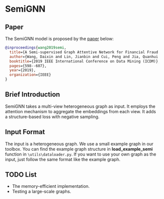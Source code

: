 
# SemiGNN

## Paper
The SemiGNN model is proposed by the [paper](https://ieeexplore.ieee.org/abstract/document/8970829) below:
```bibtex
@inproceedings{wang2019semi,
  title={A Semi-supervised Graph Attentive Network for Financial Fraud Detection},
  author={Wang, Daixin and Lin, Jianbin and Cui, Peng and Jia, Quanhui and Wang, Zhen and Fang, Yanming and Yu, Quan and Zhou, Jun and Yang, Shuang and Qi, Yuan},
  booktitle={2019 IEEE International Conference on Data Mining (ICDM)},
  pages={598--607},
  year={2019},
  organization={IEEE}
}
```


## Brief Introduction

SemiGNN takes a multi-view heterogeneous graph as input. It employs the attention mechanism to aggregate the embeddings from each view. It adds a structure-based loss with negative sampling.  

## Input Format

The input is a heterogeneous graph. We use a small example graph in our toolbox. You can find the example graph structure in **load_example_semi** function in `\utils\dataloader.py`. If you want to use your own graph as the input, just follow the same format like the example graph. 

## TODO List

- The memory-efficient implementation.
- Testing a large-scale graphs. 

